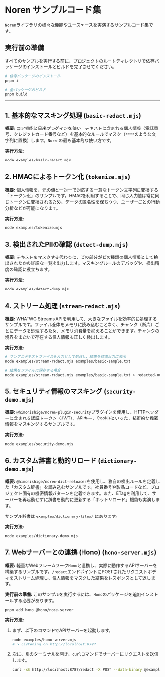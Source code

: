 # Noren サンプルコード集

`Noren`ライブラリの様々な機能やユースケースを実演するサンプルコード集です。

## 実行前の準備

すべてのサンプルを実行する前に、プロジェクトのルートディレクトリで依存パッケージのインストールとビルドを完了させてください。

```sh
# 依存パッケージのインストール
pnpm i

# 全パッケージのビルド
pnpm build
```

---

## 1. 基本的なマスキング処理 (`basic-redact.mjs`)

**概要:**
コア機能と日米プラグインを使い、テキストに含まれる個人情報（電話番号、クレジットカード番号など）を基本的なルールでマスク（`****`のような文字列に置換）します。`Noren`の最も基本的な使い方です。

**実行方法:**
```sh
node examples/basic-redact.mjs
```

## 2. HMACによるトークン化 (`tokenize.mjs`)

**概要:**
個人情報を、元の値と一対一で対応する一意なトークン文字列に変換する「トークン化」のサンプルです。HMACを利用することで、同じ入力値は常に同じトークンに変換されるため、データの匿名性を保ちつつ、ユーザーごとの行動分析などが可能になります。

**実行方法:**
```sh
node examples/tokenize.mjs
```

## 3. 検出されたPIIの確認 (`detect-dump.mjs`)

**概要:**
テキストをマスクする代わりに、どの部分がどの種類の個人情報として検出されたかの詳細な一覧を出力します。マスキングルールのデバッグや、検出精度の確認に役立ちます。

**実行方法:**
```sh
node examples/detect-dump.mjs
```

## 4. ストリーム処理 (`stream-redact.mjs`)

**概要:**
WHATWG Streams APIを利用して、大きなファイルを効率的に処理するサンプルです。ファイル全体をメモリに読み込むことなく、チャンク（断片）ごとにデータを処理するため、メモリ消費量を抑えることができます。チャンクの境界をまたいで存在する個人情報も正しく検出します。

**実行方法:**
```sh
# サンプルテキストファイルを入力として処理し、結果を標準出力に表示
node examples/stream-redact.mjs examples/basic-sample.txt

# 結果をファイルに保存する場合
node examples/stream-redact.mjs examples/basic-sample.txt > redacted-output.txt
```

## 5. セキュリティ情報のマスキング (`security-demo.mjs`)

**概要:**
`@himorishige/noren-plugin-security`プラグインを使用し、HTTPヘッダーに含まれる認証トークン（JWT）、APIキー、Cookieといった、技術的な機密情報をマスキングするサンプルです。

**実行方法:**
```sh
node examples/security-demo.mjs
```

## 6. カスタム辞書と動的リロード (`dictionary-demo.mjs`)

**概要:**
`@himorishige/noren-dict-reloader`を使用し、独自の検出ルールを定義した「カスタム辞書」を読み込むサンプルです。社員番号や製品コードなど、プロジェクト固有の機密情報パターンを定義できます。また、ETagを利用して、サーバーを再起動せずに辞書を動的に更新する「ホットリロード」機能も実演します。

サンプル辞書は `examples/dictionary-files/` にあります。

**実行方法:**
```sh
node examples/dictionary-demo.mjs
```

## 7. Webサーバーとの連携 (Hono) (`hono-server.mjs`)

**概要:**
軽量なWebフレームワーク`Hono`と連携し、実際に動作するAPIサーバーを構築するサンプルです。`/redact`エンドポイントにPOSTされたリクエストボディをストリーム処理し、個人情報をマスクした結果をレスポンスとして返します。

**実行前の準備:**
このサンプルを実行するには、`Hono`のパッケージを追加インストールする必要があります。
```sh
pnpm add hono @hono/node-server
```

**実行方法:**
1.  まず、以下のコマンドでAPIサーバーを起動します。
    ```sh
    node examples/hono-server.mjs
    # > Listening on http://localhost:8787
    ```
2.  次に、別のターミナルを開き、`curl`コマンドでサーバーにリクエストを送信します。
    ```sh
    curl -sS http://localhost:8787/redact -X POST --data-binary @examples/basic-sample.txt
    ```
